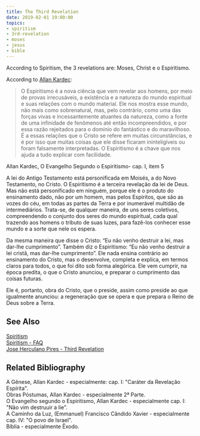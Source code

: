 ```yaml
---
title: The Third Revelation
date: 2019-02-01 19:00:00
topics:
- spiritism
- 3rd-revelation
- moses
- jesus
- bible
---
```


According to Spiritism, the 3 revelations are: Moses, Christ e o Espiritismo.

According to [Allan Kardec](/bio/allan-kardec):

> O Espiritismo é a nova ciência que vem revelar aos homens, por meio de provas irrecusáveis, a existência 
e a natureza do mundo espiritual e suas relações com o mundo material. Ele nos mostra esse mundo, 
não mais como sobrenatural, mas, pelo contrário, como uma das forças vivas e incessantemente atuantes da natureza, 
como a fonte de uma infinidade de fenômenos até então incompreendidos, e por essa razão rejeitados para o domínio do fantástico e do maravilhoso.  
É a essas relações que o Cristo se refere em muitas circunstâncias, e é por isso que muitas coisas 
que ele disse ficaram ininteligíveis ou foram falsamente interpretadas. 
O Espiritismo é a chave que nos ajuda a tudo explicar com facilidade.

Allan Kardec, O Evangelho Segundo o Espiritismo- cap. I, item 5

A lei do Antigo Testamento está personificada em Moisés, a do Novo Testamento, no Cristo. 
O Espiritismo é a terceira revelação da lei de Deus. Mas não está personificado em ninguém, porque ele 
é o produto do ensinamento dado, não por um homem, mas pelos Espíritos, que são as vozes 
do céu, em todas as partes da Terra e por inumerável multidão de intermediários. 
Trata-se, de qualquer maneira, de uns seres coletivos, compreendendo o conjunto dos seres do mundo espiritual, 
cada qual trazendo aos homens o tributo de suas luzes, para fazê-los conhecer esse mundo e a sorte que nele os espera.

Da mesma maneira que disse o Cristo: “Eu não venho destruir a lei, mas dar-lhe cumprimento”. 
Também diz o Espiritismo: “Eu não venho destruir a lei cristã, mas dar-lhe cumprimento”. 
Ele nada ensina contrário ao ensinamento do Cristo, mas o desenvolve, completa e explica, em termos claros 
para todos, o que foi dito sob forma alegórica. Ele vem cumprir, na época predita, o que o Cristo anunciou, 
e preparar o cumprimento das coisas futuras. 

Ele é, portanto, obra do Cristo, que o preside, assim como preside ao que igualmente anunciou: 
a regeneração que se opera e que prepara o Reino de Deus sobre a Terra.

## See Also 
[Spiritism](/spiritism)  
[Spiritism - FAQ](/spiritism/faq)  
[Jose Herculano Pires - Third Revelation](/books/initinite-and-finite/third-revelation)  

## Related Bibliography
A Gênese, Allan Kardec - especialmente: cap. I: "Caráter da Revelação Espírita".  
Obras Póstumas, Allan Kardec - especialmente 2ª Parte.  
O Evangelho segundo o Espiritismo, Allan Kardec - especialmente cap. I: "Não vim destruuir a lie".  
A Caminho da Luz, (Emmanuel) Francisco Cândido Xavier - especialmente cap. IV: "O povo de Israel".  
Bíblia - especialmente Êxodo.  

